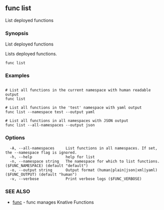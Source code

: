 ## func list

List deployed functions

### Synopsis

List deployed functions

Lists deployed functions.


```
func list
```

### Examples

```

# List all functions in the current namespace with human readable output
func list

# List all functions in the 'test' namespace with yaml output
func list --namespace test --output yaml

# List all functions in all namespaces with JSON output
func list --all-namespaces --output json

```

### Options

```
  -A, --all-namespaces     List functions in all namespaces. If set, the --namespace flag is ignored.
  -h, --help               help for list
  -n, --namespace string   The namespace for which to list functions. ($FUNC_NAMESPACE) (default "default")
  -o, --output string      Output format (human|plain|json|xml|yaml) ($FUNC_OUTPUT) (default "human")
  -v, --verbose            Print verbose logs ($FUNC_VERBOSE)
```

### SEE ALSO

* [func](func.md)	 - func manages Knative Functions

